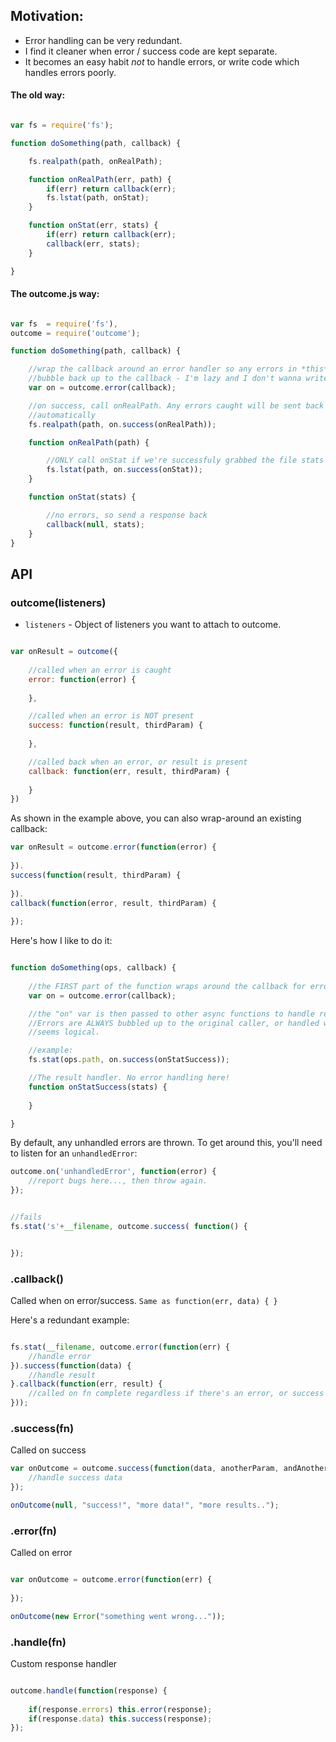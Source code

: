 ## Motivation:

- Error handling can be very redundant.
- I find it cleaner when error / success code are kept separate.
- It becomes an easy habit *not* to handle errors, or write code which handles errors poorly.


#### The old way:

```javascript

var fs = require('fs');

function doSomething(path, callback) {

	fs.realpath(path, onRealPath);

	function onRealPath(err, path) {
		if(err) return callback(err);
		fs.lstat(path, onStat);
	}

	function onStat(err, stats) {
		if(err) return callback(err);
		callback(err, stats);
	}

}
```

#### The outcome.js way:

```javascript

var fs  = require('fs'),
outcome = require('outcome');

function doSomething(path, callback) {

	//wrap the callback around an error handler so any errors in *this* function
	//bubble back up to the callback - I'm lazy and I don't wanna write this stuff...
	var on = outcome.error(callback);

	//on success, call onRealPath. Any errors caught will be sent back
	//automatically
	fs.realpath(path, on.success(onRealPath));

	function onRealPath(path) {

		//ONLY call onStat if we're successfuly grabbed the file stats
		fs.lstat(path, on.success(onStat));
	}

	function onStat(stats) {

		//no errors, so send a response back
		callback(null, stats);
	}
}
```

## API

### outcome(listeners)

- `listeners` - Object of listeners you want to attach to outcome.

```javascript

var onResult = outcome({
	
	//called when an error is caught
	error: function(error) {
		
	},

	//called when an error is NOT present
	success: function(result, thirdParam) {
		
	},

	//called back when an error, or result is present
	callback: function(err, result, thirdParam) {
		
	}
})

```

As shown in the example above, you can also wrap-around an existing callback:

```javascript
var onResult = outcome.error(function(error) {
	
}).
success(function(result, thirdParam) {
	
}).
callback(function(error, result, thirdParam) {
	
});
```

Here's how I like to do it:

```javascript

function doSomething(ops, callback) {
	
	//the FIRST part of the function wraps around the callback for errors
	var on = outcome.error(callback);

	//the "on" var is then passed to other async functions to handle result only. 
	//Errors are ALWAYS bubbled up to the original caller, or handled wherever it 
	//seems logical.

	//example:
	fs.stat(ops.path, on.success(onStatSuccess));

	//The result handler. No error handling here! 
	function onStatSuccess(stats) {
		
	}

}

```

By default, any unhandled errors are thrown. To get around this, you'll need to listen for an `unhandledError`:

```javascript
outcome.on('unhandledError', function(error) {
	//report bugs here..., then throw again.
});


//fails
fs.stat('s'+__filename, outcome.success( function() {


});
```

### .callback()

Called when on error/success. `Same as function(err, data) { }`

Here's a redundant example:

```javascript

fs.stat(__filename, outcome.error(function(err) {
	//handle error
}).success(function(data) {
	//handle result
}.callback(function(err, result) {
	//called on fn complete regardless if there's an error, or success
}));

```

### .success(fn)

Called on success

```javascript
var onOutcome = outcome.success(function(data, anotherParam, andAnotherParam) {
	//handle success data
});

onOutcome(null, "success!", "more data!", "more results..");
```

### .error(fn)

Called on error

```javascript

var onOutcome = outcome.error(function(err) {
	
});

onOutcome(new Error("something went wrong...")); 
```

### .handle(fn)

Custom response handler

```javascript

outcome.handle(function(response) {
	
	if(response.errors) this.error(response);
	if(response.data) this.success(response);
});

```

